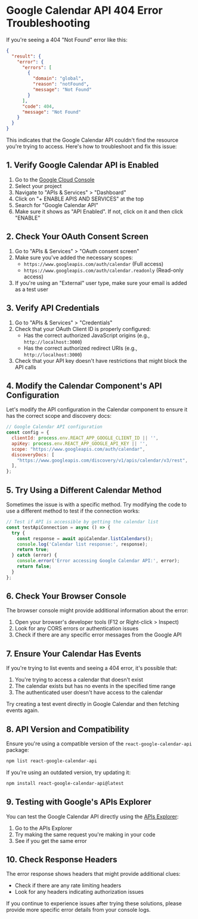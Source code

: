 # Google Calendar API 404 Error Troubleshooting

If you're seeing a 404 "Not Found" error like this:

```json
{
  "result": {
    "error": {
      "errors": [
        {
          "domain": "global",
          "reason": "notFound",
          "message": "Not Found"
        }
      ],
      "code": 404,
      "message": "Not Found"
    }
  }
}
```

This indicates that the Google Calendar API couldn't find the resource you're trying to access. Here's how to troubleshoot and fix this issue:

## 1. Verify Google Calendar API is Enabled

1. Go to the [Google Cloud Console](https://console.cloud.google.com/)
2. Select your project
3. Navigate to "APIs & Services" > "Dashboard"
4. Click on "+ ENABLE APIS AND SERVICES" at the top
5. Search for "Google Calendar API"
6. Make sure it shows as "API Enabled". If not, click on it and then click "ENABLE"

## 2. Check Your OAuth Consent Screen

1. Go to "APIs & Services" > "OAuth consent screen"
2. Make sure you've added the necessary scopes:
   - `https://www.googleapis.com/auth/calendar` (Full access)
   - `https://www.googleapis.com/auth/calendar.readonly` (Read-only access)
3. If you're using an "External" user type, make sure your email is added as a test user

## 3. Verify API Credentials

1. Go to "APIs & Services" > "Credentials"
2. Check that your OAuth Client ID is properly configured:
   - Has the correct authorized JavaScript origins (e.g., `http://localhost:3000`)
   - Has the correct authorized redirect URIs (e.g., `http://localhost:3000`)
3. Check that your API key doesn't have restrictions that might block the API calls

## 4. Modify the Calendar Component's API Configuration

Let's modify the API configuration in the Calendar component to ensure it has the correct scope and discovery docs:

```javascript
// Google Calendar API configuration
const config = {
  clientId: process.env.REACT_APP_GOOGLE_CLIENT_ID || '',
  apiKey: process.env.REACT_APP_GOOGLE_API_KEY || '',
  scope: "https://www.googleapis.com/auth/calendar",
  discoveryDocs: [
    "https://www.googleapis.com/discovery/v1/apis/calendar/v3/rest",
  ],
};
```

## 5. Try Using a Different Calendar Method

Sometimes the issue is with a specific method. Try modifying the code to use a different method to test if the connection works:

```javascript
// Test if API is accessible by getting the calendar list
const testApiConnection = async () => {
  try {
    const response = await apiCalendar.listCalendars();
    console.log('Calendar list response:', response);
    return true;
  } catch (error) {
    console.error('Error accessing Google Calendar API:', error);
    return false;
  }
};
```

## 6. Check Your Browser Console

The browser console might provide additional information about the error:

1. Open your browser's developer tools (F12 or Right-click > Inspect)
2. Look for any CORS errors or authentication issues
3. Check if there are any specific error messages from the Google API

## 7. Ensure Your Calendar Has Events

If you're trying to list events and seeing a 404 error, it's possible that:
1. You're trying to access a calendar that doesn't exist
2. The calendar exists but has no events in the specified time range
3. The authenticated user doesn't have access to the calendar

Try creating a test event directly in Google Calendar and then fetching events again.

## 8. API Version and Compatibility

Ensure you're using a compatible version of the `react-google-calendar-api` package:

```bash
npm list react-google-calendar-api
```

If you're using an outdated version, try updating it:

```bash
npm install react-google-calendar-api@latest
```

## 9. Testing with Google's APIs Explorer

You can test the Google Calendar API directly using the [APIs Explorer](https://developers.google.com/apis-explorer/#p/calendar/v3/):

1. Go to the APIs Explorer
2. Try making the same request you're making in your code
3. See if you get the same error

## 10. Check Response Headers

The error response shows headers that might provide additional clues:
- Check if there are any rate limiting headers
- Look for any headers indicating authorization issues

If you continue to experience issues after trying these solutions, please provide more specific error details from your console logs. 